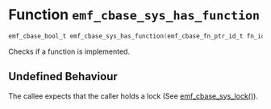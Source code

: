 # Function `emf_cbase_sys_has_function`

```c
emf_cbase_bool_t emf_cbase_sys_has_function(emf_cbase_fn_ptr_id_t fn_id)
```

Checks if a function is implemented.

## Undefined Behaviour

The callee expects that the caller holds a lock (See [emf_cbase_sys_lock()](./fn.emf_cbase_sys_lock.md)).
